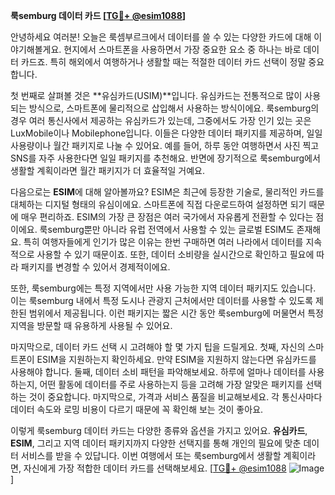 **룩semburg 데이터 카드 [[TG💪+ @esim1088](https://t.me/s/esim1088)]**

안녕하세요 여러분! 오늘은 룩셈부르크에서 데이터를 쓸 수 있는 다양한 카드에 대해 이야기해볼게요. 현지에서 스마트폰을 사용하면서 가장 중요한 요소 중 하나는 바로 데이터 카드죠. 특히 해외에서 여행하거나 생활할 때는 적절한 데이터 카드 선택이 정말 중요합니다.

첫 번째로 살펴볼 것은 **유심카드(USIM)**입니다. 유심카드는 전통적으로 많이 사용되는 방식으로, 스마트폰에 물리적으로 삽입해서 사용하는 방식이에요. 룩semburg의 경우 여러 통신사에서 제공하는 유심카드가 있는데, 그중에서도 가장 인기 있는 곳은 LuxMobile이나 Mobilephone입니다. 이들은 다양한 데이터 패키지를 제공하며, 일일 사용량이나 월간 패키지로 나눌 수 있어요. 예를 들어, 하루 동안 여행하면서 사진 찍고 SNS를 자주 사용한다면 일일 패키지를 추천해요. 반면에 장기적으로 룩semburg에서 생활할 계획이라면 월간 패키지가 더 효율적일 거예요.

다음으로는 **ESIM**에 대해 알아볼까요? ESIM은 최근에 등장한 기술로, 물리적인 카드를 대체하는 디지털 형태의 유심이에요. 스마트폰에 직접 다운로드하여 설정하면 되기 때문에 매우 편리하죠. ESIM의 가장 큰 장점은 여러 국가에서 자유롭게 전환할 수 있다는 점이에요. 룩semburg뿐만 아니라 유럽 전역에서 사용할 수 있는 글로벌 ESIM도 존재해요. 특히 여행자들에게 인기가 많은 이유는 한번 구매하면 여러 나라에서 데이터를 지속적으로 사용할 수 있기 때문이죠. 또한, 데이터 소비량을 실시간으로 확인하고 필요에 따라 패키지를 변경할 수 있어서 경제적이에요.

또한, 룩semburg에는 특정 지역에서만 사용 가능한 지역 데이터 패키지도 있습니다. 이는 룩semburg 내에서 특정 도시나 관광지 근처에서만 데이터를 사용할 수 있도록 제한된 범위에서 제공됩니다. 이런 패키지는 짧은 시간 동안 룩semburg에 머물면서 특정 지역을 방문할 때 유용하게 사용될 수 있어요.

마지막으로, 데이터 카드 선택 시 고려해야 할 몇 가지 팁을 드릴게요. 첫째, 자신의 스마트폰이 ESIM을 지원하는지 확인하세요. 만약 ESIM을 지원하지 않는다면 유심카드를 사용해야 합니다. 둘째, 데이터 소비 패턴을 파악해보세요. 하루에 얼마나 데이터를 사용하는지, 어떤 활동에 데이터를 주로 사용하는지 등을 고려해 가장 알맞은 패키지를 선택하는 것이 중요합니다. 마지막으로, 가격과 서비스 품질을 비교해보세요. 각 통신사마다 데이터 속도와 로밍 비용이 다르기 때문에 꼭 확인해 보는 것이 좋아요.

이렇게 룩semburg 데이터 카드는 다양한 종류와 옵션을 가지고 있어요. **유심카드**, **ESIM**, 그리고 지역 데이터 패키지까지 다양한 선택지를 통해 개인의 필요에 맞춘 데이터 서비스를 받을 수 있답니다. 이번 여행에서 또는 룩semburg에서 생활할 계획이라면, 자신에게 가장 적합한 데이터 카드를 선택해보세요. [[TG💪+ @esim1088](https://t.me/s/esim1088) ![Image](https://i.postimg.cc/Y0z9fWf4/image.png)]
